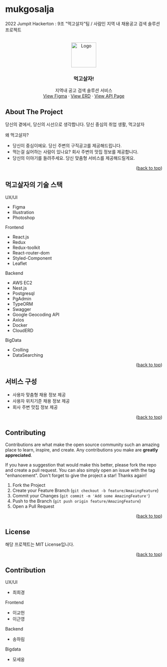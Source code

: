 # mukgosalja

2022 Jumpit Hackerton : 9조 "먹고살자"팀 / 사람인 지역 내 채용공고 검색 솔루션 프로젝트

<div id="top"></div>
<!--
*** Thanks for checking out the Best-README-Template. If you have a suggestion
*** that would make this better, please fork the repo and create a pull request
*** or simply open an issue with the tag "enhancement".
*** Don't forget to give the project a star!
*** Thanks again! Now go create something AMAZING! :D
-->

<!-- PROJECT SHIELDS -->
<!--
*** I'm using markdown "reference style" links for readability.
*** Reference links are enclosed in brackets [ ] instead of parentheses ( ).
*** See the bottom of this document for the declaration of the reference variables
*** for contributors-url, forks-url, etc. This is an optional, concise syntax you may use.
*** https://www.markdownguide.org/basic-syntax/#reference-style-links
-->
<!-- [![Contributors][contributors-shield]][contributors-url]
[![Forks][forks-shield]][forks-url]
[![Stargazers][stars-shield]][stars-url]
[![Issues][issues-shield]][issues-url]
[![MIT License][license-shield]][license-url]
[![LinkedIn][linkedin-shield]][linkedin-url] -->

<!-- PROJECT LOGO -->
<br />
<div align="center">
  <a href="https://github.com/othneildrew/Best-README-Template">
    <img src="images/logo.png" alt="Logo" width="80" height="80">
  </a>

  <h3 align="center">먹고살자!</h3>

  <p align="center">
    지역내 공고 검색 솔루션 서비스
    <!-- <br />
    <a href="https://github.com/othneildrew/Best-README-Template"><strong>Explore the docs »</strong></a>
    <br /> -->
    <br />
    <a href="https://www.figma.com/file/7frFNq7ZhJSDoQ9BQOgMG5/Untitled?node-id=2%3A862">View Figma</a>
    ·
    <a href="https://www.erdcloud.com/d/LcxQSemakhwb6iD3c">View ERD</a>
    ·
    <a href="http://3.132.6.102:3000/api/#/">View API Page</a>
  </p>
</div>

<!-- TABLE OF CONTENTS -->
<!-- <details>
  <summary>Table of Contents</summary>
  <ol>
    <li>
      <a href="#about-the-project">About The Project</a>
      <ul>
        <li><a href="#built-with">Built With</a></li>
      </ul>
    </li>
    <li>
      <a href="#getting-started">Getting Started</a>
      <ul>
        <li><a href="#prerequisites">Prerequisites</a></li>
        <li><a href="#installation">Installation</a></li>
      </ul>
    </li>
    <li><a href="#usage">Usage</a></li>
    <li><a href="#roadmap">Roadmap</a></li>
    <li><a href="#contributing">Contributing</a></li>
    <li><a href="#license">License</a></li>
    <li><a href="#contact">Contact</a></li>
    <li><a href="#acknowledgments">Acknowledgments</a></li>
  </ol>
</details> -->

<!-- ABOUT THE PROJECT -->

## About The Project

<!-- [![Product Name Screen Shot][product-screenshot]](https://example.com) -->

당신의 곁에서, 당신의 시선으로 생각합니다. 당신 중심의 취업 생활, 먹고살자

왜 먹고살자?

- 당신이 중심이에요. 당신 주변의 구직공고를 제공해드립니다.
- 먹는걸 싫어하는 사람이 있나요? 회사 주변의 맛집 정보를 제공합니다.
- 당신의 이야기를 들려주세요. 당신 맞춤형 서비스를 제공해드릴게요.

<p align="right">(<a href="#top">back to top</a>)</p>

## 먹고살자의 기술 스택

UX/UI

- Figma
- Illustration
- Photoshop

Frontend

- React.js
- Redux
- Redux-toolkit
- React-router-dom
- Styled-Component
- Leaflet

Backend

- AWS EC2
- Nest.js
- Postgresql
- PgAdmin
- TypeORM
- Swagger
- Google Geocoding API
- Axios
- Docker
- CloudERD

BigData

- Crolling
- DataSearching

<p align="right">(<a href="#top">back to top</a>)</p>

<!-- GETTING STARTED -->

## 서비스 구성

- 사용자 맞춤형 채용 정보 제공
- 사용자 위치기준 채용 정보 제공
- 회사 주변 맛집 정보 제공

<p align="right">(<a href="#top">back to top</a>)</p>

<!-- CONTRIBUTING -->

## Contributing

Contributions are what make the open source community such an amazing place to learn, inspire, and create. Any contributions you make are **greatly appreciated**.

If you have a suggestion that would make this better, please fork the repo and create a pull request. You can also simply open an issue with the tag "enhancement".
Don't forget to give the project a star! Thanks again!

1. Fork the Project
2. Create your Feature Branch (`git checkout -b feature/AmazingFeature`)
3. Commit your Changes (`git commit -m 'Add some AmazingFeature'`)
4. Push to the Branch (`git push origin feature/AmazingFeature`)
5. Open a Pull Request

<p align="right">(<a href="#top">back to top</a>)</p>

<!-- LICENSE -->

## License

해당 프로젝트는 MIT License입니다.

<p align="right">(<a href="#top">back to top</a>)</p>

<!-- CONTACT -->

## Contribution

UX/UI

- 최희경

Frontend

- 이교헌
- 이근영

Backend

- 송하림

Bigdata

- 모세웅

[contributors-shield]: https://img.shields.io/github/contributors/othneildrew/Best-README-Template.svg?style=for-the-badge
[contributors-url]: https://github.com/othneildrew/Best-README-Template/graphs/contributors
[forks-shield]: https://img.shields.io/github/forks/othneildrew/Best-README-Template.svg?style=for-the-badge
[forks-url]: https://github.com/othneildrew/Best-README-Template/network/members
[stars-shield]: https://img.shields.io/github/stars/othneildrew/Best-README-Template.svg?style=for-the-badge
[stars-url]: https://github.com/othneildrew/Best-README-Template/stargazers
[issues-shield]: https://img.shields.io/github/issues/othneildrew/Best-README-Template.svg?style=for-the-badge
[issues-url]: https://github.com/othneildrew/Best-README-Template/issues
[license-shield]: https://img.shields.io/github/license/othneildrew/Best-README-Template.svg?style=for-the-badge
[license-url]: https://github.com/othneildrew/Best-README-Template/blob/master/LICENSE.txt
[linkedin-shield]: https://img.shields.io/badge/-LinkedIn-black.svg?style=for-the-badge&logo=linkedin&colorB=555
[linkedin-url]: https://linkedin.com/in/othneildrew
[product-screenshot]: images/screenshot.png
